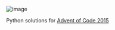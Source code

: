 ![image](https://user-images.githubusercontent.com/43549850/217218759-e4ddd725-f59d-41f9-9315-b9e0a03cff84.png)

Python solutions for [Advent of Code 2015](https://adventofcode.com/2015)
